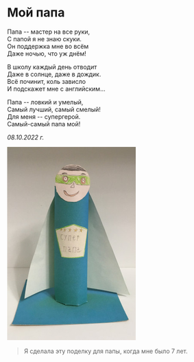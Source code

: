 # Мой папа

Папа -- мастер на все руки,  
С папой я не знаю скуки.  
Он поддержка мне во всём  
Даже ночью, что уж днём!

В школу каждый день отводит  
Даже в солнце, даже в дождик.  
Всё починит, коль зависло  
И подскажет мне с английским...

Папа -- ловкий и умелый,  
Самый лучший, самый смелый!  
Для меня -- супергерой.  
Самый-самый папа мой!

*08.10.2022 г.*

![Супер-папа](../images/super-papa.jpg)

> Я сделала эту поделку для папы, когда мне было 7 лет.
